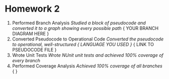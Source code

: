 # Homework 2

1. Performed Branch Analysis
   *Studied a block of pseudocode and converted it to a graph showing every possible path*
   { YOUR BRANCH DIAGRAM HERE }
2. Converted Pseudocode to Operational Code
   *Converted the pseudocode to operational, well-structured { LANGUAGE YOU USED }*
   { LINK TO PSEUDOCODE FILE }
3. Wrote Unit Tests
   *Wrote NUnit unit tests and achieved 100% coverage of every branch*
4. Performed Coverage Analysis
   *Achieved 100% coverage of all branches*
   { }
